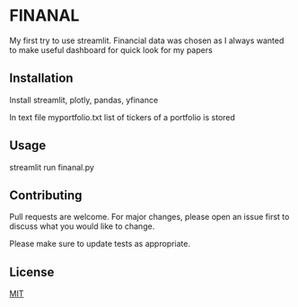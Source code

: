 # FINANAL

My first try to use streamlit.
Financial data was chosen as I always wanted to make useful dashboard for quick look for my papers

## Installation

Install streamlit, plotly, pandas, yfinance

In text file myportfolio.txt list of tickers of a portfolio is stored


## Usage

streamlit run finanal.py

## Contributing
Pull requests are welcome. For major changes, please open an issue first to discuss what you would like to change.

Please make sure to update tests as appropriate.

## License
[MIT](https://choosealicense.com/licenses/mit/)